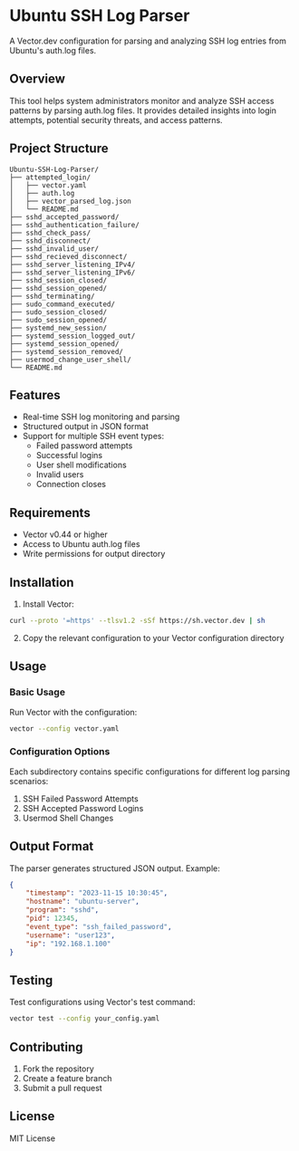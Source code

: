 # Ubuntu SSH Log Parser

A Vector.dev configuration for parsing and analyzing SSH log entries from Ubuntu's auth.log files.

## Overview

This tool helps system administrators monitor and analyze SSH access patterns by parsing auth.log files. It provides detailed insights into login attempts, potential security threats, and access patterns.

## Project Structure

```
Ubuntu-SSH-Log-Parser/
├── attempted_login/
│   ├── vector.yaml
│   ├── auth.log
│   ├── vector_parsed_log.json
│   └── README.md
├── sshd_accepted_password/
├── sshd_authentication_failure/
├── sshd_check_pass/
├── sshd_disconnect/
├── sshd_invalid_user/
├── sshd_recieved_disconnect/
├── sshd_server_listening_IPv4/
├── sshd_server_listening_IPv6/
├── sshd_session_closed/
├── sshd_session_opened/
├── sshd_terminating/
├── sudo_command_executed/
├── sudo_session_closed/
├── sudo_session_opened/
├── systemd_new_session/
├── systemd_session_logged_out/
├── systemd_session_opened/
├── systemd_session_removed/
├── usermod_change_user_shell/
└── README.md
```

## Features

- Real-time SSH log monitoring and parsing
- Structured output in JSON format
- Support for multiple SSH event types:
  - Failed password attempts
  - Successful logins
  - User shell modifications
  - Invalid users
  - Connection closes

## Requirements

- Vector v0.44 or higher
- Access to Ubuntu auth.log files
- Write permissions for output directory

## Installation

1. Install Vector:
```bash
curl --proto '=https' --tlsv1.2 -sSf https://sh.vector.dev | sh
```

2. Copy the relevant configuration to your Vector configuration directory

## Usage

### Basic Usage

Run Vector with the configuration:
```bash
vector --config vector.yaml
```

### Configuration Options

Each subdirectory contains specific configurations for different log parsing scenarios:

1. SSH Failed Password Attempts
2. SSH Accepted Password Logins
3. Usermod Shell Changes

## Output Format

The parser generates structured JSON output. Example:

```json
{
    "timestamp": "2023-11-15 10:30:45",
    "hostname": "ubuntu-server",
    "program": "sshd",
    "pid": 12345,
    "event_type": "ssh_failed_password",
    "username": "user123",
    "ip": "192.168.1.100"
}
```

## Testing

Test configurations using Vector's test command:
```bash
vector test --config your_config.yaml
```

## Contributing

1. Fork the repository
2. Create a feature branch
3. Submit a pull request

## License

MIT License
